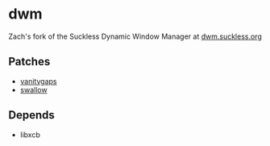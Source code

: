 # dwm
Zach's fork of the Suckless Dynamic Window Manager at [dwm.suckless.org](https://dwm.suckless.org)

## Patches
- [vanitygaps](https://dwm.suckless.org/patches/vanitygaps/dwm-vanitygaps-20200610-f09418b.diff)
- [swallow](https://dwm.suckless.org/patches/swallow/dwm-swallow-20200522-7accbcf.diff)

## Depends
- libxcb

